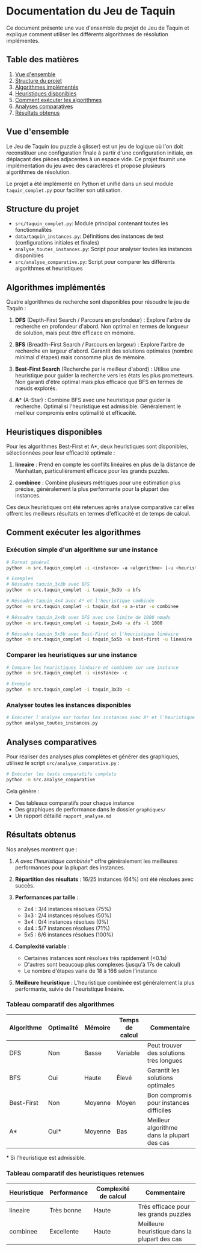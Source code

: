 # Documentation du Jeu de Taquin

Ce document présente une vue d'ensemble du projet de Jeu de Taquin et explique comment utiliser les différents algorithmes de résolution implémentés.

## Table des matières

1. [Vue d'ensemble](#vue-densemble)
2. [Structure du projet](#structure-du-projet)
3. [Algorithmes implémentés](#algorithmes-implémentés)
4. [Heuristiques disponibles](#heuristiques-disponibles)
5. [Comment exécuter les algorithmes](#comment-exécuter-les-algorithmes)
6. [Analyses comparatives](#analyses-comparatives)
7. [Résultats obtenus](#résultats-obtenus)

## Vue d'ensemble

Le Jeu de Taquin (ou puzzle à glisser) est un jeu de logique où l'on doit reconstituer une configuration finale à partir d'une configuration initiale, en déplaçant des pièces adjacentes à un espace vide. Ce projet fournit une implémentation du jeu avec des caractères et propose plusieurs algorithmes de résolution.

Le projet a été implémenté en Python et unifié dans un seul module `taquin_complet.py` pour faciliter son utilisation.

## Structure du projet

- `src/taquin_complet.py`: Module principal contenant toutes les fonctionnalités
- `data/taquin_instances.py`: Définitions des instances de test (configurations initiales et finales)
- `analyse_toutes_instances.py`: Script pour analyser toutes les instances disponibles
- `src/analyse_comparative.py`: Script pour comparer les différents algorithmes et heuristiques

## Algorithmes implémentés

Quatre algorithmes de recherche sont disponibles pour résoudre le jeu de Taquin :

1. **DFS** (Depth-First Search / Parcours en profondeur) : Explore l'arbre de recherche en profondeur d'abord. Non optimal en termes de longueur de solution, mais peut être efficace en mémoire.

2. **BFS** (Breadth-First Search / Parcours en largeur) : Explore l'arbre de recherche en largeur d'abord. Garantit des solutions optimales (nombre minimal d'étapes) mais consomme plus de mémoire.

3. **Best-First Search** (Recherche par le meilleur d'abord) : Utilise une heuristique pour guider la recherche vers les états les plus prometteurs. Non garanti d'être optimal mais plus efficace que BFS en termes de nœuds explorés.

4. **A*** (A-Star) : Combine BFS avec une heuristique pour guider la recherche. Optimal si l'heuristique est admissible. Généralement le meilleur compromis entre optimalité et efficacité.

## Heuristiques disponibles

Pour les algorithmes Best-First et A*, deux heuristiques sont disponibles, sélectionnées pour leur efficacité optimale :

1. **lineaire** : Prend en compte les conflits linéaires en plus de la distance de Manhattan, particulièrement efficace pour les grands puzzles.

2. **combinee** : Combine plusieurs métriques pour une estimation plus précise, généralement la plus performante pour la plupart des instances.

Ces deux heuristiques ont été retenues après analyse comparative car elles offrent les meilleurs résultats en termes d'efficacité et de temps de calcul.

## Comment exécuter les algorithmes

### Exécution simple d'un algorithme sur une instance

```bash
# Format général
python -m src.taquin_complet -i <instance> -a <algorithme> [-u <heuristique>] [-t <temps_limite>] [-l <limite_noeuds>]

# Exemples
# Résoudre taquin_3x3b avec BFS
python -m src.taquin_complet -i taquin_3x3b -a bfs

# Résoudre taquin_4x4 avec A* et l'heuristique combinée
python -m src.taquin_complet -i taquin_4x4 -a a-star -u combinee

# Résoudre taquin_2x4b avec DFS avec une limite de 1000 nœuds
python -m src.taquin_complet -i taquin_2x4b -a dfs -l 1000

# Résoudre taquin_5x5b avec Best-First et l'heuristique linéaire
python -m src.taquin_complet -i taquin_5x5b -a best-first -u lineaire
```

### Comparer les heuristiques sur une instance

```bash
# Compare les heuristiques linéaire et combinée sur une instance
python -m src.taquin_complet -i <instance> -c

# Exemple
python -m src.taquin_complet -i taquin_3x3b -c
```

### Analyser toutes les instances disponibles

```bash
# Exécuter l'analyse sur toutes les instances avec A* et l'heuristique combinée
python analyse_toutes_instances.py
```

## Analyses comparatives

Pour réaliser des analyses plus complètes et générer des graphiques, utilisez le script `src/analyse_comparative.py` :

```bash
# Exécuter les tests comparatifs complets
python -m src.analyse_comparative
```

Cela génère :
- Des tableaux comparatifs pour chaque instance
- Des graphiques de performance dans le dossier `graphiques/`
- Un rapport détaillé `rapport_analyse.md`

## Résultats obtenus

Nos analyses montrent que :

1. **A* avec l'heuristique combinée** offre généralement les meilleures performances pour la plupart des instances.

2. **Répartition des résultats** : 16/25 instances (64%) ont été résolues avec succès.

3. **Performances par taille** :
   - 2x4 : 3/4 instances résolues (75%)
   - 3x3 : 2/4 instances résolues (50%)
   - 3x4 : 0/4 instances résolues (0%)
   - 4x4 : 5/7 instances résolues (71%)
   - 5x5 : 6/6 instances résolues (100%)

4. **Complexité variable** :
   - Certaines instances sont résolues très rapidement (<0.1s)
   - D'autres sont beaucoup plus complexes (jusqu'à 17s de calcul)
   - Le nombre d'étapes varie de 18 à 166 selon l'instance

5. **Meilleure heuristique** : L'heuristique combinée est généralement la plus performante, suivie de l'heuristique linéaire.

### Tableau comparatif des algorithmes

| Algorithme | Optimalité | Mémoire | Temps de calcul | Commentaire |
|------------|------------|---------|----------------|-------------|
| DFS        | Non        | Basse   | Variable       | Peut trouver des solutions très longues |
| BFS        | Oui        | Haute   | Élevé          | Garantit les solutions optimales |
| Best-First | Non        | Moyenne | Moyen          | Bon compromis pour instances difficiles |
| A*         | Oui*       | Moyenne | Bas            | Meilleur algorithme dans la plupart des cas |

\* Si l'heuristique est admissible.

### Tableau comparatif des heuristiques retenues

| Heuristique | Performance | Complexité de calcul | Commentaire |
|-------------|-------------|----------------------|-------------|
| lineaire    | Très bonne  | Haute                | Très efficace pour les grands puzzles |
| combinee    | Excellente  | Haute                | Meilleure heuristique dans la plupart des cas | 